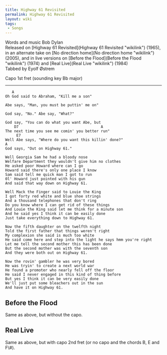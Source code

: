 ```yaml
---
title: Highway 61 Revisited
permalink: Highway 61 Revisited
layout: wiki
tags:
 - Songs
---
```


Words and music Bob Dylan  
Released on [Highway 61 Revisited](Highway 61 Revisited "wikilink")
(1965), in an alternate take on [No direction
home](No direction home "wikilink") (2005), and in live versions on
[Before the Flood](Before the Flood "wikilink") (1974) and [Real
Live](Real Live "wikilink") (1984)  
Tabbed by Eyolf Østrem

Capo 1st fret (sounding key Bb major)

* * * * *

       A
    Oh God said to Abraham, "Kill me a son"

    Abe says, "Man, you must be puttin' me on"

    God say, "No." Abe say, "What?"

    God say, "You can do what you want Abe, but
        D7                                     A
    The next time you see me comin' you better run"
         E7
    Well Abe says, "Where do you want this killin' done?"
    A
    God says, "Out on Highway 61."

    Well Georgia Sam he had a bloody nose
    Welfare Department they wouldn't give him no clothes
    He asked poor Howard where can I go
    Howard said there's only one place I know
    Sam said tell me quick man I got to run
    0l' Howard just pointed with his gun
    And said that way down on Highway 61.

    Well Mack the Finger said to Louie the King
    I got forty red white and blue shoe strings
    And a thousand telephones that don't ring
    Do you know where I can get rid of these things
    And Louie the King said let me think for a minute son
    And he said yes I think it can be easily done
    Just take everything down to Highway 61.

    Now the fifth daughter on the twelfth night
    Told the first father that things weren't right
    My complexion she said is much too white
    He said come here and step into the light he says hmm you're right
    Let me tell the second mother this has been done
    But the second mother was with the seventh son
    And they were both out on Highway 61.

    Now the rovin' gambler he was very bored
    He was tryin' to create a next world war
    He found a promoter who nearly fell off the floor
    He said I never engaged in this kind of thing before
    But yes I think it can be very easily done
    We'll just put some bleachers out in the sun
    And have it on Highway 61.

<h2 class="songversion">
Before the Flood

</h2>
Same as above, but without the capo.

<h2 class="songversion">
Real Live

</h2>
Same as above, but with capo 2nd fret (or no capo and the chords B, E
and F\#).
